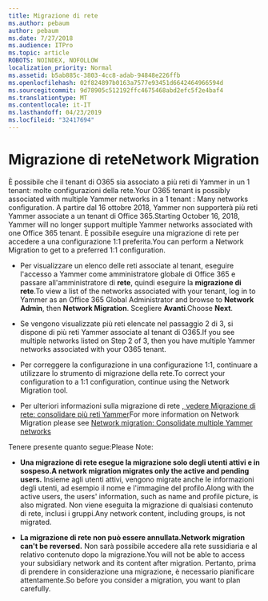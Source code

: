 ```yaml
---
title: Migrazione di rete
ms.author: pebaum
author: pebaum
ms.date: 7/27/2018
ms.audience: ITPro
ms.topic: article
ROBOTS: NOINDEX, NOFOLLOW
localization_priority: Normal
ms.assetid: b5ab885c-3803-4cc8-adab-94848e226ffb
ms.openlocfilehash: 02f824897b0163a7577e93451d6642464966594d
ms.sourcegitcommit: 9d78905c512192ffc4675468abd2efc5f2e4baf4
ms.translationtype: MT
ms.contentlocale: it-IT
ms.lasthandoff: 04/23/2019
ms.locfileid: "32417694"
---
```

# <a name="network-migration"></a><span data-ttu-id="3469d-102">Migrazione di rete</span><span class="sxs-lookup"><span data-stu-id="3469d-102">Network Migration</span></span>

<span data-ttu-id="3469d-103">È possibile che il tenant di O365 sia associato a più reti di Yammer in un 1 tenant: molte configurazioni della rete.</span><span class="sxs-lookup"><span data-stu-id="3469d-103">Your O365 tenant is possibly associated with multiple Yammer networks in a 1 tenant : Many networks configuration.</span></span> <span data-ttu-id="3469d-104">A partire dal 16 ottobre 2018, Yammer non supporterà più reti Yammer associate a un tenant di Office 365.</span><span class="sxs-lookup"><span data-stu-id="3469d-104">Starting October 16, 2018, Yammer will no longer support multiple Yammer networks associated with one Office 365 tenant.</span></span> <span data-ttu-id="3469d-105">È possibile eseguire una migrazione di rete per accedere a una configurazione 1:1 preferita.</span><span class="sxs-lookup"><span data-stu-id="3469d-105">You can perform a Network Migration to get to a preferred 1:1 configuration.</span></span>
  
- <span data-ttu-id="3469d-106">Per visualizzare un elenco delle reti associate al tenant, eseguire l'accesso a Yammer come amministratore globale di Office 365 e passare all'amministratore di **rete**, quindi eseguire la **migrazione di rete**.</span><span class="sxs-lookup"><span data-stu-id="3469d-106">To view a list of the networks associated with your tenant, log in to Yammer as an Office 365 Global Administrator and browse to **Network Admin**, then **Network Migration**.</span></span> <span data-ttu-id="3469d-107">Scegliere **Avanti**.</span><span class="sxs-lookup"><span data-stu-id="3469d-107">Choose **Next**.</span></span>
    
- <span data-ttu-id="3469d-108">Se vengono visualizzate più reti elencate nel passaggio 2 di 3, si dispone di più reti Yammer associate al tenant di O365.</span><span class="sxs-lookup"><span data-stu-id="3469d-108">If you see multiple networks listed on Step 2 of 3, then you have multiple Yammer networks associated with your O365 tenant.</span></span>
    
- <span data-ttu-id="3469d-109">Per correggere la configurazione in una configurazione 1:1, continuare a utilizzare lo strumento di migrazione della rete.</span><span class="sxs-lookup"><span data-stu-id="3469d-109">To correct your configuration to a 1:1 configuration, continue using the Network Migration tool.</span></span>
    
- <span data-ttu-id="3469d-110">Per ulteriori informazioni sulla migrazione di rete [, vedere Migrazione di rete: consolidare più reti Yammer](https://support.office.com/article/a22c1b20-9231-4ce2-a916-392b1056d002)</span><span class="sxs-lookup"><span data-stu-id="3469d-110">For more information on Network Migration please see [Network migration: Consolidate multiple Yammer networks](https://support.office.com/article/a22c1b20-9231-4ce2-a916-392b1056d002)</span></span>
    
<span data-ttu-id="3469d-111">Tenere presente quanto segue:</span><span class="sxs-lookup"><span data-stu-id="3469d-111">Please Note:</span></span>
  
- <span data-ttu-id="3469d-112">**Una migrazione di rete esegue la migrazione solo degli utenti attivi e in sospeso.**</span><span class="sxs-lookup"><span data-stu-id="3469d-112">**A network migration migrates only the active and pending users.**</span></span> <span data-ttu-id="3469d-113">Insieme agli utenti attivi, vengono migrate anche le informazioni degli utenti, ad esempio il nome e l'immagine del profilo.</span><span class="sxs-lookup"><span data-stu-id="3469d-113">Along with the active users, the users' information, such as name and profile picture, is also migrated.</span></span> <span data-ttu-id="3469d-114">Non viene eseguita la migrazione di qualsiasi contenuto di rete, inclusi i gruppi.</span><span class="sxs-lookup"><span data-stu-id="3469d-114">Any network content, including groups, is not migrated.</span></span> 
    
- <span data-ttu-id="3469d-115">**La migrazione di rete non può essere annullata.**</span><span class="sxs-lookup"><span data-stu-id="3469d-115">**Network migration can't be reversed.**</span></span> <span data-ttu-id="3469d-116">Non sarà possibile accedere alla rete sussidiaria e al relativo contenuto dopo la migrazione.</span><span class="sxs-lookup"><span data-stu-id="3469d-116">You will not be able to access your subsidiary network and its content after migration.</span></span> <span data-ttu-id="3469d-117">Pertanto, prima di prendere in considerazione una migrazione, è necessario pianificare attentamente.</span><span class="sxs-lookup"><span data-stu-id="3469d-117">So before you consider a migration, you want to plan carefully.</span></span> 
    

